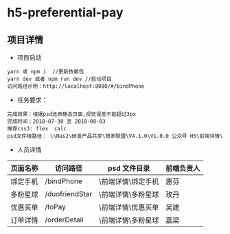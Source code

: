 # h5-preferential-pay

## 项目详情

- 项目启动

```
yarn 或 npm i  //更新依赖包
yarn dev 或者 npm run dev //启动项目
访问路径示例：http://localhost:8080/#/bindPhone
```

- 任务要求：

```
完成效果：根据psd还原静态页面,视觉误差不能超过3px
完成时间：2018-07-30 至 2018-08-03
推荐css3: flex  calc
psd文件根路径： \\Nas2\研发产品共享\商家联盟\V4.1.0\V1.0.0 公众号 H5\前端详情\
```

- 人员详情

| 页面名称 | 访问路径       | psd 文件目录       | 前端负责人 |
| -------- | -------------- | ------------------ | ---------- |
| 绑定手机 | /bindPhone     | \前端详情\绑定手机 | 惠芬       |
| 多粉星球 | /duofriendStar | \前端详情\多粉星球 | 玫丹       |
| 优惠买单 | /toPay         | \前端详情\优惠买单 | 吴建       |
| 订单详情 | /orderDetail   | \前端详情\多粉星球 | 嘉梁       |
